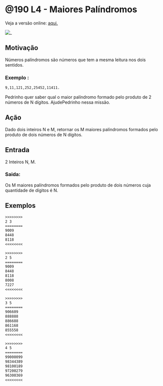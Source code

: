 # @190 L4 - Maiores Palíndromos

Veja a versão online: [aqui.](https://github.com/qxcodefup/arcade/blob/master/base/190/Readme.md)

![_](https://raw.githubusercontent.com/qxcodefup/arcade/master/base/190/cover.jpg)

## Motivação
Números palíndromos são números que tem a mesma leitura nos dois sentidos.

### Exemplo :
```txt
9,11,121,252,25452,11411.
```

Pedrinho quer saber qual o maior palíndromo formado pelo produto de 2 números de N dígitos. AjudePedrinho nessa missão.

## Ação
Dado dois inteiros N e M, retornar os M maiores palíndromos formados pelo produto de dois números de N dígitos.

## Entrada
2 Inteiros N, M.

### Saida:
Os M maiores palíndromos formados pelo produto de dois números cuja quantidade de dígitos é N.

## Exemplos
```txt
>>>>>>>>
2 3
========
9009
8448
8118
<<<<<<<<

>>>>>>>>
2 5
========
9009
8448
8118
8008
7227
<<<<<<<<

>>>>>>>>
3 5
========
906609
888888
886688
861168
855558
<<<<<<<<

>>>>>>>>
4 5
========
99000099
98344389
98100189
97200279
96300369
<<<<<<<<

```